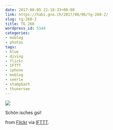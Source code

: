 ```yaml
---
date: 2017-08-05 22:18:33+00:00
link: https://habi.gna.ch/2017/08/06/tg-260-2/
slug: tg-260-2
title: TG 260
wordpress_id: 5144
categories:
- moblog
- photos
tags:
- blue
- diving
- flickr
- IFTTT
- iphone
- moblog
- seerie
- stampbach
- thunersee
---
```


![](http://ift.tt/2hysjYg)  

Schön isches gsi!  

from [Flickr](http://ift.tt/2fhyzmK) via [IFTTT](http://ift.tt/1c4nCfM).
